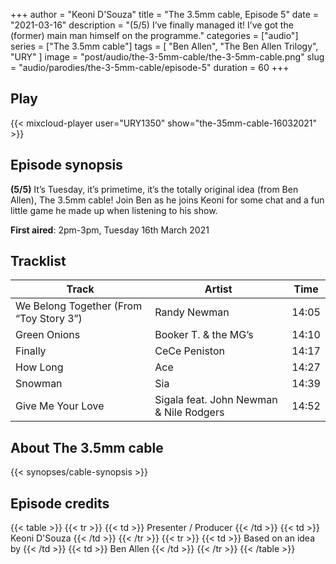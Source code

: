 +++
author = "Keoni D'Souza"
title = "The 3.5mm cable, Episode 5"
date = "2021-03-16"
description = "(5/5) I’ve finally managed it! I’ve got the (former) main man himself on the programme."
categories = ["audio"]
series = ["The 3.5mm cable"]
tags = [
    "Ben Allen",
    "The Ben Allen Trilogy",
    "URY"
]
image = "post/audio/the-3-5mm-cable/the-3-5mm-cable.png"
slug = "audio/parodies/the-3-5mm-cable/episode-5"
duration = 60
+++

## Play

{{< mixcloud-player user="URY1350" show="the-35mm-cable-16032021" >}}

## Episode synopsis

**(5/5)** It’s Tuesday, it’s primetime, it’s the totally original idea (from Ben Allen), The 3.5mm cable! Join Ben as he joins Keoni for some chat and a fun little game he made up when listening to his show.

**First aired**: 2pm-3pm, Tuesday 16th March 2021

## Tracklist

| Track                                   | Artist                                  | Time  |
|-----------------------------------------|-----------------------------------------|-------|
| We Belong Together (From “Toy Story 3”) | Randy Newman                            | 14:05 |
| Green Onions                            | Booker T. & the MG’s                    | 14:10 |
| Finally                                 | CeCe Peniston                           | 14:17 |
| How Long                                | Ace                                     | 14:27 |
| Snowman                                 | Sia                                     | 14:39 |
| Give Me Your Love                       | Sigala feat. John Newman & Nile Rodgers | 14:52 |

## About The 3.5mm cable

{{< synopses/cable-synopsis >}}

## Episode credits

{{< table >}}
    {{< tr >}}
        {{< td >}}
            Presenter / Producer
        {{< /td >}}
        {{< td >}}
            Keoni D'Souza
        {{< /td >}}
    {{< /tr >}}
    {{< tr >}}
        {{< td >}}
            Based on an idea by
        {{< /td >}}
        {{< td >}}
            Ben Allen
        {{< /td >}}
    {{< /tr >}}
{{< /table >}}